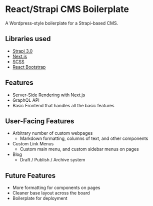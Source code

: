 # React/Strapi CMS Boilerplate

A Wordpress-style boilerplate for a Strapi-based CMS.

## Libraries used

- [Strapi 3.0](https://strapi.io/documentation/v3.x/getting-started/introduction.html)
- [Next.js](https://nextjs.org/docs/getting-started)
- [SCSS](https://sass-lang.com/documentation)
- [React Bootstrap](https://react-bootstrap.github.io/)

## Features

- Server-Side Rendering with Next.js
- GraphQL API
- Basic Frontend that handles all the basic features

## User-Facing Features

- Arbitrary number of custom webpages
  - Markdown formatting, columns of text, and other components
- Custom Link Menus
  - Custom main menu, and custom sidebar menus on pages
- Blog
  - Draft / Publish / Archive system

## Future Features

- More formatting for components on pages
- Cleaner base layout across the board
- Boilerplate for deployment
